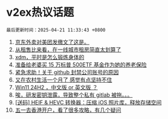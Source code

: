 # v2ex热议话题

`最后更新时间：2025-04-21 11:33:43 +0800`

1. [京东外卖对美团发缴文了这是。](https://www.v2ex.com/t/1126890)
1. [从租售比来看，在一线城市租房简直太划算了](https://www.v2ex.com/t/1126877)
1. [xdm，平时是怎么锻炼身体的](https://www.v2ex.com/t/1126889)
1. [准备给老婆买 15 万标普 500ETF 基金作为她的养老保险](https://www.v2ex.com/t/1126844)
1. [紧急求助！关于 github 封禁公司账号的原因](https://www.v2ex.com/t/1126798)
1. [又在农村生活一个月了 感觉有点坚持不住](https://www.v2ex.com/t/1126855)
1. [Win11 24H2 ，中文版 or 英文版 ？](https://www.v2ex.com/t/1126809)
1. [唉，研发密钥泄露，导致整个私有 gitlab 被拖。。。](https://www.v2ex.com/t/1126773)
1. [[送码] HEIF & HEVC 转换器：压缩 iOS 照片库，释放存储空间](https://www.v2ex.com/t/1126783)
1. [五一去香港开户，看了很多攻略，有几个疑问](https://www.v2ex.com/t/1126776)

